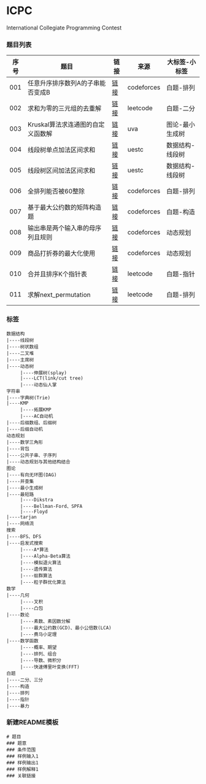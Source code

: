 
# ICPC

International Collegiate Programming Contest

### 题目列表

|序号|题目|链接|来源|大标签-小标签|
|--|--|--|--|--|
|001|任意升序排序数列A的子串能否变成B|[链接](串结构问题/codeforces_contest1187_problemD_任意升序排序数列A的子串能否变成B)|codeforces|白题-排列|
|002|求和为零的三元组的去重解|[链接](串结构问题/leetcode_problem15_求和为零的三元组的去重解)|leetcode|白题-二分|
|003|Kruskal算法求连通图的自定义函数解|[链接](图结构问题/uva_1395_Kruskal算法求连通图的自定义函数解)|uva|图论-最小生成树|
|004|线段树单点加法区间求和|[链接](树结构问题/uestc_problem_838_线段树单点加法区间求和)|uestc|数据结构-线段树|
|005|线段树区间加法区间求和|[链接](树结构问题/uestc_problem_839_线段树区间加法区间求和)|uestc|数据结构-线段树|
|006|全排列能否被60整除|[链接](串结构问题/codeforces_contest1266_problemA_全排列能否被60整除)|codeforces|白题-排列|
|007|基于最大公约数的矩阵构造题|[链接](串结构问题/codeforces_contest1266_problemC_基于最大公约数的矩阵构造题)|codeforces|白题-构造|
|008|输出串是两个输入串的母序列且规则|[链接](串结构问题/codeforces_contest1272_problemF_输出串是两个输入串的母序列且规则)|codeforces|动态规划|
|009|商品打折券的最大化使用|[链接](串结构问题/codeforces_contest1282_problemB2_商品打折券的最大化使用)|codeforces|动态规划|
|010|合并且排序K个指针表|[链接](串结构问题/leetcode_problem23_合并且排序K个指针表)|leetcode|白题-指针|
|011|求解next_permutation|[链接](串结构问题/leetcode_problem31_求解next_permutation)|leetcode|白题-排列|
 
### 标签
```
数据结构
|----线段树
|----树状数组
|----二叉堆
|----主席树
|----动态树
     |----伸展树(splay)
     |----LCT(link/cut tree)
     |----动态仙人掌
字符串
|----字典树(Trie)
|----KMP
     |----拓展KMP
     |----AC自动机
|----后缀数组、后缀树
|----后缀自动机
动态规划
|----数学三角形
|----背包
|----公共子串、子序列
|----动态规划与其他结构结合
图论
|----有向无环图(DAG)
|----并查集
|----最小生成树
|----最短路
     |----Dikstra
     |----Bellman-Ford、SPFA
     |----Floyd
|----tarjan
|----网络流
搜索
|----BFS、DFS
|----启发式搜索
     |----A*算法
     |----Alpha-Beta算法
     |----模拟退火算法
     |----遗传算法
     |----蚁群算法
     |----粒子群优化算法
数学
|----几何
     |----叉积
     |----凸包
|----数论
     |----素数、素因数分解
     |----最大公约数(GCD)、最小公倍数(LCA)
     |----费马小定理
|----数学函数
     |----概率、期望
     |----排列、组合
     |----导数、微积分
     |----快速傅里叶变换(FFT)
白题
|----二分、三分
|----构造
|----排列
|----指针
|----暴力
```

### 新建README模板
```
# 题目
### 题意
### 条件范围
### 样例输入1
### 样例输出1
### 样例解释1
### 关联链接
```
